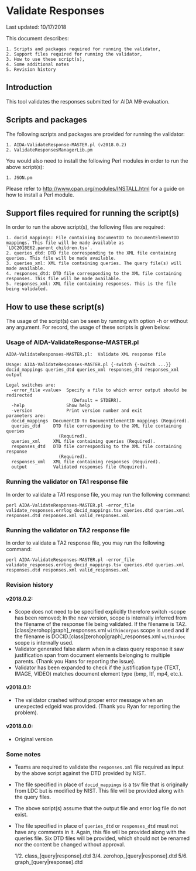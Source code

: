 # Validate Responses

Last updated: 10/17/2018

This document describes:

	1. Scripts and packages required for running the validator,
	2. Support files required for running the validator,
	3. How to use these script(s),
	4. Some additional notes
	5. Revision history
	
## Introduction

This tool validates the responses submitted for AIDA M9 evaluation. 

## Scripts and packages

The following scripts and packages are provided for running the validator:

	1. AIDA-ValidateResponse-MASTER.pl (v2018.0.2)
	2. ValidateResponsesManagerLib.pm
	
You would also need to install the following Perl modules in order to run the above script(s):

	1. JSON.pm
	
Please refer to http://www.cpan.org/modules/INSTALL.html for a guide on how to install a Perl module.

## Support files required for running the script(s)

In order to run the above script(s), the following files are required:

	1. docid_mappings: File containing DocumentID to DocumentElementID mappings. This file will be made available as `LDC2018E62.parent_children.tsv`.
	2. queries_dtd: DTD file corresponding to the XML file containing queries. This file will be made available.
	3. queries_xml: XML file containing queries. The query file(s) will made available.
	4. responses_dtd: DTD file corresponding to the XML file containing responses. This file will be made available.
	5. responses_xml: XML file containing responses. This is the file being validated.
	
## How to use these script(s)

The usage of the script(s) can be seen by running with option -h or without any argument. For record, the usage of these scripts is given below:

### Usage of AIDA-ValidateResponse-MASTER.pl

~~~
AIDA-ValidateResponses-MASTER.pl:  Validate XML response file

Usage: AIDA-ValidateResponses-MASTER.pl {-switch {-switch ...}} docid_mappings queries_dtd queries_xml responses_dtd responses_xml output

Legal switches are:
  -error_file <value>  Specify a file to which error output should be redirected
                         (Default = STDERR).
  -help                Show help
  -version             Print version number and exit
parameters are:
  docid_mappings  DocumentID to DocumentElementID mappings (Required).
  queries_dtd     DTD file corresponding to the XML file containing queries
                    (Required).
  queries_xml     XML file containing queries (Required).
  responses_dtd   DTD file corresponding to the XML file containing response
                    (Required).
  responses_xml   XML file containing responses (Required).
  output          Validated responses file (Required).
~~~

### Running the validator on TA1 response file

In order to validate a TA1 response file, you may run the following command:

~~~
perl AIDA-ValidateResponses-MASTER.pl -error_file validate_responses.errlog docid_mappings.tsv queries.dtd queries.xml responses.dtd responses.xml valid_responses.xml
~~~

### Running the validator on TA2 response file

In order to validate a TA2 response file, you may run the following command:

~~~
perl AIDA-ValidateResponses-MASTER.pl -error_file validate_responses.errlog docid_mappings.tsv queries.dtd queries.xml responses.dtd responses.xml valid_responses.xml
~~~

### Revision history

#### v2018.0.2:
- Scope does not need to be specified explicitly therefore switch -scope has been removed; In the new version, scope is internally inferred from the filename of the response file being validated. If the filename is TA2.[class|zerohop|graph]_responses.xml `withincorpus` scope is used and if the filename is DOCID.[class|zerohop|graph]_responses.xml `withindoc` scope is internally used.
- Validator generated false alarm when in a class query response it saw justification span from document elements belonging to multiple parents. (Thank you Hans for reporting the issue).
- Validator has been expanded to check if the justification type (TEXT, IMAGE, VIDEO) matches document element type (bmp, ltf, mp4, etc.).

#### v2018.0.1:
- The validator crashed without proper error message when an unexpected edgeid was provided. (Thank you Ryan for reporting the problem).

#### v2018.0.0:
- Original version

### Some notes

- Teams are required to validate the `responses.xml` file required as input by the above script against the DTD provided by NIST.
- The file specified in place of `docid_mappings` is a tsv file that is originally from LDC but is modified by NIST. This file will be provided along with the query files.
- The above script(s) assume that the output file and error log file do not exist.
- The file specified in place of `queries_dtd` or `responses_dtd` must not have any comments in it. Again, this file will be provided along with the queries file. Six DTD files will be provided, which should not be renamed nor the content be changed without approval.

	1/2. class_[query|response].dtd
	3/4. zerohop_[query|response].dtd
	5/6. graph_[query|response].dtd
